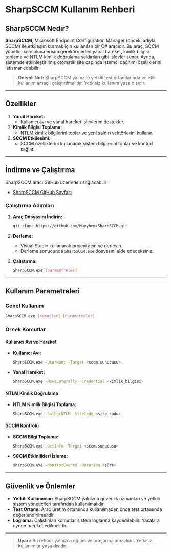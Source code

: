 # SharpSCCM Kullanım Rehberi

## SharpSCCM Nedir?

**SharpSCCM**, Microsoft Endpoint Configuration Manager (önceki adıyla SCCM) ile etkileşim kurmak için kullanılan bir C# aracıdır. Bu araç, SCCM yönetim konsoluna erişim gerektirmeden yanal hareket, kimlik bilgisi toplama ve NTLM kimlik doğrulama saldırıları gibi işlevler sunar. Ayrıca, sistemde etkinleştirilmiş otomatik site çapında istemci dağıtımı özelliklerini istismar edebilir.

> **Önemli Not:** SharpSCCM yalnızca yetkili test ortamlarında ve etik kullanım amaçlı çalıştırılmalıdır. Yetkisiz kullanım yasa dışıdır.

---

## Özellikler

1. **Yanal Hareket:**
   - Kullanıcı avı ve yanal hareket işlevlerini destekler.
2. **Kimlik Bilgisi Toplama:**
   - NTLM kimlik bilgilerini toplar ve yeni saldırı vektörlerini kullanır.
3. **SCCM Etkileşimi:**
   - SCCM özelliklerini kullanarak sistem bilgilerini toplar ve kontrol sağlar.

---

## İndirme ve Çalıştırma

SharpSCCM aracı GitHub üzerinden sağlanabilir:

- [SharpSCCM GitHub Sayfası](https://github.com/Mayyhem/SharpSCCM)

### Çalıştırma Adımları

1. **Araç Dosyasını İndirin:**
   ```bash
   git clone https://github.com/Mayyhem/SharpSCCM.git
   ```

2. **Derleme:**
   - Visual Studio kullanarak projeyi açın ve derleyin.
   - Derleme sonucunda `SharpSCCM.exe` dosyasını elde edeceksiniz.

3. **Çalıştırma:**
   ```bash
   SharpSCCM.exe [parametreler]
   ```

---

## Kullanım Parametreleri

### Genel Kullanım
```bash
SharpSCCM.exe [Komutlar] [Parametreler]
```

### Örnek Komutlar

#### Kullanıcı Avı ve Hareket
- **Kullanıcı Avı:**
   ```bash
   SharpSCCM.exe -UserHunt -Target <sccm.sunucusu>
   ```

- **Yanal Hareket:**
   ```bash
   SharpSCCM.exe -MoveLaterally -Credential <kimlik_bilgisi>
   ```

#### NTLM Kimlik Doğrulama
- **NTLM Kimlik Bilgisi Toplama:**
   ```bash
   SharpSCCM.exe -GatherNTLM -SiteCode <site_kodu>
   ```

#### SCCM Kontrolü
- **SCCM Bilgi Toplama:**
   ```bash
   SharpSCCM.exe -GetInfo -Target <sccm.sunucusu>
   ```

- **SCCM Etkinlikleri İzleme:**
   ```bash
   SharpSCCM.exe -MonitorEvents -Duration <süre>
   ```

---

## Güvenlik ve Önlemler

- **Yetkili Kullanıcılar:** SharpSCCM yalnızca güvenlik uzmanları ve yetkili sistem yöneticileri tarafından kullanılmalıdır.
- **Test Ortamı:** Araç üretim ortamında kullanılmadan önce test ortamında değerlendirilmelidir.
- **Loglama:** Çalıştırılan komutlar sistem loglarına kaydedilebilir. Yasalara uygun hareket edilmelidir.

---

> **Uyarı:** Bu rehber yalnızca eğitim ve araştırma amaçlıdır. Yetkisiz kullanımlar yasa dışıdır.
